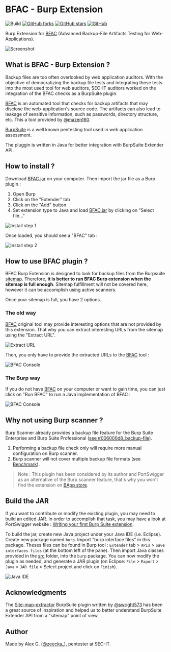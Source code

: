 # BFAC - Burp Extension

![Build](https://img.shields.io/badge/Built%20with-Java-Blue)
[![GitHub forks](https://img.shields.io/github/forks/sec-it/BFAC-Burp-Extension)](https://github.com/sec-it/BFAC-Burp-Extension/network)
[![GitHub stars](https://img.shields.io/github/stars/sec-it/BFAC-Burp-Extension)](https://github.com/sec-it/BFAC-Burp-Extension/stargazers)
[![GitHub](https://img.shields.io/github/license/sec-it/BFAC-Burp-Extension)](https://github.com/sec-it/BFAC-Burp-Extension/blob/master/LICENSE)

Burp Extension for [BFAC][bfac] (Advanced Backup-File Artifacts Testing for Web-Applications).

![Screenshot](static/screenshot_light.png)

## What is BFAC - Burp Extension ?

Backup files are too often overlooked by web application auditors. With the objective of democratizing the backup file tests and integrating these tests into the most used tool for web auditors, SEC-IT auditors worked on the integration of the BFAC checks as a BurpSuite plugin.

[BFAC][bfac] is an automated tool that checks for backup artifacts that may disclose the web-application's source code. The artifacts can also lead to leakage of sensitive information, such as passwords, directory structure, etc. This a tool provided by [@mazen160][mazen160].

[BurpSuite](https://portswigger.net/burp) is a well known pentesting tool used in web application assessment.

The pluggin is written in Java for better integration with BurpSuite Extender API.

## How to install ?

Download [BFAC.jar][jar] on your computer. Then import the jar file as a Burp plugin :

1. Open Burp
2. Click on the "Extender" tab
3. Click on the "Add" button
4. Set extension type to Java and load [BFAC.jar][jar] by clicking on "Select file..."

![Install step 1](static/install_step_1.png)

Once loaded, you should see a "BFAC" tab :

![Install step 2](static/install_step_2.png)

## How to use BFAC plugin ?

BFAC Burp Extension is designed to look for backup files from the Burpsuite [sitemap].
Therefore, **it is better to run BFAC Burp extension when the sitemap is full enough**.
Sitemap fulfillment will not be covered here, however it can be accomplish using active scanners.

Once your sitemap is full, you have 2 options.

### The old way

[BFAC][bfac] original tool may provide interesting options that are not provided by this extension. That why you can extract interesting URLs from the sitemap using the "Extract URL".

![Extract URL](static/extract_urls.png)

Then, you only have to provide the extracted URLs to the [BFAC][bfac] tool :

![BFAC Console](static/bfac_console.png)

### The Burp way

If you do not have [BFAC][bfac] on your computer or want to gain time, you can just click on "Run BFAC" to run a Java implementation of BFAC :

![BFAC Console](static/screenshot_dark.png)

## Why not using Burp scanner ?

Burp Scanner already provides a backup file feature for the Burp Suite Enterprise and Burp Suite Professional ([see #006000d8_backup-file](https://portswigger.net/kb/issues/006000d8_backup-file)).

1. Performing a backup file check only will require more manual configuration on Burp scanner.
2. Burp scanner will not cover multiple backup file formats (see [Benchmark][DIFF]).

> Note : This plugin has been considered by its author and PortSwigger as an alternative of the Burp scanner feature, that's why you won't find the extension on [BApp store][BApp].

## Build the JAR

If you want to contribute or modify the existing plugin, you may need to build an edited JAR. In order to accomplish that task, you may have a look at PortSwigger website : [Writing your first Burp Suite extension][devburp].

To build the jar, create new Java project under your Java IDE (i.e. Eclipse). Create new package named `burp`. Import "burp interface files" in this package. Theses files can be found in Burp tool : `Extender` tab > `APIs` > `Save interfaces files` (at the bottom left of the pane). Then import Java classes provided in the [src](src/) folder, into the `burp` package. You can now modify the plugin as needed, and generate a JAR plugin (on Eclipse: `File` > `Export` > `Java` > `JAR file` > Select project and click on `Finish`).

![Java IDE](static/java_ide.png)

## Acknowledgments

The [Site-map-extractor][sitemapextactor] BurpSuite plugin written by [@swright573][swright573] has been a great source of inspiration and helped us to better understand BurpSuite Extender API from a "sitemap" point of view.

## Author

Made by Alex G. ([@zeecka_](https://twitter.com/Zeecka_)), pentester at SEC-IT.

[bfac]:https://github.com/mazen160/bfac
[mazen160]:https://twitter.com/mazen160
[sitemapextactor]:https://github.com/swright573/site-map-extractor
[swright573]:https://github.com/swright573
[jar]:bin/BFAC.jar
[sitemap]:https://portswigger.net/burp/documentation/desktop/tools/target/site-map
[devburp]:https://portswigger.net/burp/extender/writing-your-first-burp-suite-extension
[BApp]:https://portswigger.net/bappstore
[DIFF]:DIFF.md

